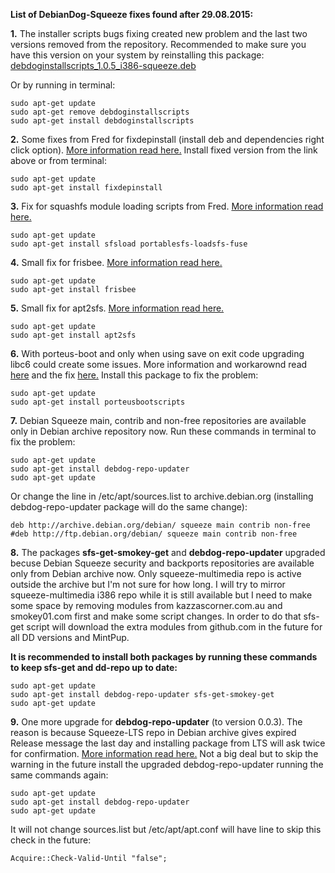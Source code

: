 **List of DebianDog-Squeeze fixes found after 29.08.2015:**

**1.** The installer scripts bugs fixing created new problem and the last two versions removed from the repository. 
Recommended to make sure you have this version on your system by reinstalling this package: [debdoginstallscripts_1.0.5_i386-squeeze.deb](http://smokey01.com/saintless/DebianDog-Squeeze/Packages/Included/debdoginstallscripts_1.0.5_i386-squeeze.deb)

Or by running in terminal:
```
sudo apt-get update
sudo apt-get remove debdoginstallscripts
sudo apt-get install debdoginstallscripts
```

**2.** Some fixes from Fred for fixdepinstall (install deb and dependencies right click option).
[More information read here.](http://murga-linux.com/puppy/viewtopic.php?p=871384#871384)
Install fixed version from the link above or from terminal:
```
sudo apt-get update
sudo apt-get install fixdepinstall
```

**3.** Fix for squashfs module loading scripts from Fred. [More information read here.](http://murga-linux.com/puppy/viewtopic.php?p=878996#878996)
```
sudo apt-get update
sudo apt-get install sfsload portablesfs-loadsfs-fuse
```

**4.** Small fix for frisbee. [More information read here.](http://murga-linux.com/puppy/viewtopic.php?p=883158&sid=3588429564754e676ce49df134d930a8#883158)
```
sudo apt-get update
sudo apt-get install frisbee
```

**5.** Small fix for apt2sfs. [More information read here.](http://murga-linux.com/puppy/viewtopic.php?p=885536&sid=e09b92e591e85bcc4632168abdb32e5b#885536)
```
sudo apt-get update
sudo apt-get install apt2sfs
```

**6.** With porteus-boot and only when using save on exit code upgrading libc6 could create some issues. More information and workarownd read [here](http://murga-linux.com/puppy/viewtopic.php?p=889934&sid=00f59036fe7b1df6f8bc7168fe1df597#889934) and the fix [here.](http://murga-linux.com/puppy/viewtopic.php?p=890342&sid=00f59036fe7b1df6f8bc7168fe1df597#890342)
Install this package to fix the problem:
```
sudo apt-get update
sudo apt-get install porteusbootscripts

```

**7.** Debian Squeeze main, contrib and non-free repositories are available only in Debian archive repository now.
Run these commands in terminal to fix the problem:
```
sudo apt-get update
sudo apt-get install debdog-repo-updater
sudo apt-get update

```
Or change the line in /etc/apt/sources.list to archive.debian.org (installing debdog-repo-updater package will do the same change):
```
deb http://archive.debian.org/debian/ squeeze main contrib non-free
#deb http://ftp.debian.org/debian/ squeeze main contrib non-free
```

**8.** The packages **sfs-get-smokey-get** and **debdog-repo-updater** upgraded becuse Debian Squeeze security and backports repositories are available only from Debian archive now. Only squeeze-multimedia repo is active outside the archive but I'm not sure for how long. I will try to mirror squeeze-multimedia i386 repo while it is still available but I need to make some space by removing modules from kazzascorner.com.au and smokey01.com first and make some script changes. In order to do that sfs-get script will download the extra modules from github.com in the future for all DD versions and MintPup.

**It is recommended to install both packages by running these commands to keep sfs-get and dd-repo up to date:**
```
sudo apt-get update
sudo apt-get install debdog-repo-updater sfs-get-smokey-get
sudo apt-get update

```

**9.** One more upgrade for **debdog-repo-updater** (to version 0.0.3). 
The reason is because Squeeze-LTS repo in Debian archive gives expired Release message the last day and installing package from LTS will ask twice for confirmation. [More information read here.](http://murga-linux.com/puppy/viewtopic.php?p=894389&sid=bae7a5267901157c24f9041a65b5542f#894389)
Not a big deal but to skip the warning in the future install the upgraded debdog-repo-updater running the same commands again: 
```
sudo apt-get update
sudo apt-get install debdog-repo-updater
sudo apt-get update

```
It will not change sources.list but /etc/apt/apt.conf will have line to skip this check in the future:
```
Acquire::Check-Valid-Until "false";

```
